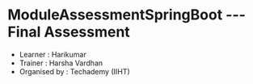 # ModuleAssessmentSpringBoot --- Final Assessment 
- Learner : Harikumar
- Trainer : Harsha Vardhan
- Organised by : Techademy (IIHT)
